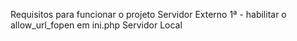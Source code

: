 Requisitos para funcionar o projeto
    Servidor Externo
        1ª - habilitar o allow_url_fopen em ini.php
    Servidor Local